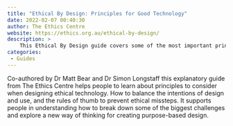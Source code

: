 ```yaml
---
title: "Ethical By Design: Principles for Good Technology"
date: 2022-02-07 00:40:30
author: The Ethics Centre
website: https://ethics.org.au/ethical-by-design/
description: >
    This Ethical By Design guide covers some of the most important principles to use when figuring out how to create more ethical technology.
categories:
 - Guides
---
```


Co-authored by Dr Matt Bear and Dr Simon Longstaff this explanatory guide from The Ethics Centre helps people to learn about principles  to consider when designing ethical technology. How to balance the intentions of design and use, and the rules of thumb to prevent ethical missteps. It supports people in understanding how to break down some of the biggest challenges and explore a new way of thinking for creating purpose-based design.
